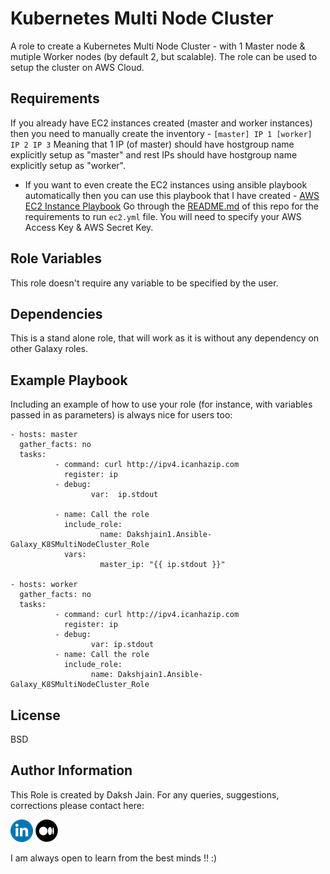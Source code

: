 Kubernetes Multi Node Cluster 
=========

A role to create a Kubernetes Multi Node Cluster - with 1 Master node & mutiple Worker nodes (by default 2, but scalable).
The role can be used to setup the cluster on AWS Cloud.

Requirements
------------

If you already have EC2 instances created (master and worker instances) then you need to manually create the inventory - 
`
[master]
IP 1
[worker]
IP 2
IP 3
`
Meaning that 1 IP (of master) should have hostgroup name explicitly setup as "master" and rest IPs should have hostgroup name explicitly setup as "worker".

* If you want to even create the EC2 instances using ansible playbook automatically then you can use this playbook that I have created -
[AWS EC2 Instance Playbook](https://github.com/Dakshjain1/DevOps_Project_Files/tree/main/playbook_k8sMultiNodeCluster)
Go through the [README.md](https://github.com/Dakshjain1/DevOps_Project_Files/blob/main/README.md) of this repo for the requirements to run `ec2.yml` file.
You will need to specify your AWS Access Key & AWS Secret Key.

Role Variables
--------------

This role doesn't require any variable to be specified by the user.

Dependencies
------------

This is a stand alone role, that will work as it is without any dependency on other Galaxy roles.

Example Playbook
----------------

Including an example of how to use your role (for instance, with variables passed in as parameters) is always nice for users too:

```
- hosts: master
  gather_facts: no
  tasks:
          - command: curl http://ipv4.icanhazip.com
            register: ip
          - debug:
                  var:  ip.stdout

          - name: Call the role
            include_role:
                    name: Dakshjain1.Ansible-Galaxy_K8SMultiNodeCluster_Role
            vars:
                    master_ip: "{{ ip.stdout }}"

- hosts: worker
  gather_facts: no
  tasks:
          - command: curl http://ipv4.icanhazip.com
            register: ip
          - debug:
                  var: ip.stdout
          - name: Call the role
            include_role:
                  name: Dakshjain1.Ansible-Galaxy_K8SMultiNodeCluster_Role

```

License
-------

BSD

Author Information
------------------

This Role is created by Daksh Jain.
For any queries, suggestions, corrections please contact here:

[![Daksh Jain LinkedIn](https://github.com/Dakshjain1/photo/raw/master/linkedin.png)](https://www.linkedin.com/in/dakshjain09/)
[![Daksh Jain Medium](https://github.com/Dakshjain1/photo/raw/master/medium.png)](https://daksh-jain00.medium.com/)

I am always open to learn from the best minds !! :)
